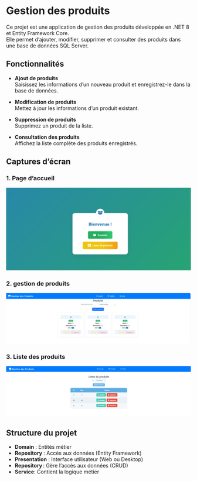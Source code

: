 # Gestion des produits

Ce projet est une application de gestion des produits développée en .NET 8 et Entity Framework Core.  
Elle permet d’ajouter, modifier, supprimer et consulter des produits dans une base de données SQL Server.

## Fonctionnalités

- **Ajout de produits**  
  Saisissez les informations d’un nouveau produit et enregistrez-le dans la base de données.

- **Modification de produits**  
  Mettez à jour les informations d’un produit existant.

- **Suppression de produits**  
  Supprimez un produit de la liste.

- **Consultation des produits**  
  Affichez la liste complète des produits enregistrés.



## Captures d’écran

### 1. Page d’accueil
![Accueil](Web/wwwroot/images/banner1.png)

### 2. gestion de produits
![Ajout produit](Web/wwwroot/images/banner2.png)

### 3. Liste des produits
![Liste produits](Web/wwwroot/images/banner3.png)

## Structure du projet

- **Domain** : Entités métier
- **Repository** : Accès aux données (Entity Framework)
- **Presentation** : Interface utilisateur (Web ou Desktop)
- **Repository** : Gère l’accès aux données (CRUD)
- **Service**: Contient la logique métier
